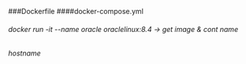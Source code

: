 ###Dockerfile
####docker-compose.yml
###### docker run -it --name oracle oraclelinux:8.4 -> get image & cont name
###### hostname 